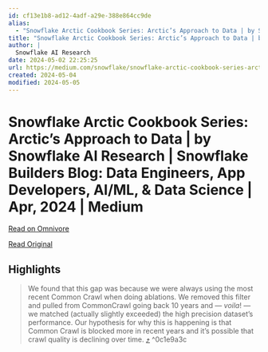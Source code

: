 ```yaml
---
id: cf13e1b8-ad12-4adf-a29e-388e864cc9de
alias:
  - "Snowflake Arctic Cookbook Series: Arctic’s Approach to Data | by Snowflake AI Research | Snowflake Builders Blog: Data Engineers, App Developers, AI/ML, & Data Science | Apr, 2024 | Medium"
title: "Snowflake Arctic Cookbook Series: Arctic’s Approach to Data | by Snowflake AI Research | Snowflake Builders Blog: Data Engineers, App Developers, AI/ML, & Data Science | Apr, 2024 | Medium"
author: |
  Snowflake AI Research
date: 2024-05-02 22:25:25
url: https://medium.com/snowflake/snowflake-arctic-cookbook-series-arctics-approach-to-data-b81a8a0958bd
created: 2024-05-04
modified: 2024-05-05
---
```


# Snowflake Arctic Cookbook Series: Arctic’s Approach to Data | by Snowflake AI Research | Snowflake Builders Blog: Data Engineers, App Developers, AI/ML, & Data Science | Apr, 2024 | Medium

[Read on Omnivore](https://omnivore.app/me/snowflake-arctic-cookbook-series-arctic-s-approach-to-data-by-sn-18f3b32a050)

[Read Original](https://medium.com/snowflake/snowflake-arctic-cookbook-series-arctics-approach-to-data-b81a8a0958bd)

## Highlights

> We found that this gap was because we were always using the most recent Common Crawl when doing ablations. We removed this filter and pulled from CommonCrawl going back 10 years and — _voila_! — we matched (actually slightly exceeded) the high precision dataset’s performance. Our hypothesis for why this is happening is that Common Crawl is blocked more in recent years and it’s possible that crawl quality is declining over time. [⤴️](https://omnivore.app/me/snowflake-arctic-cookbook-series-arctic-s-approach-to-data-by-sn-18f3b32a050#0c1e9a3c-70a8-4f6d-ba43-92ed5181daa9)  ^0c1e9a3c


